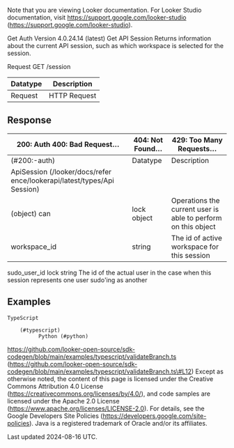 Note that you are viewing Looker documentation. For Looker Studio documentation, visit https://support.google.com/looker-studio (https://support.google.com/looker-studio).

Get Auth Version 4.0.24.14 (latest)
Get API Session Returns information about the current API session, such as which workspace is selected for the session.

Request GET /session

| Datatype   | Description   |
|------------|---------------|
| Request    | HTTP Request  |

## Response

| 200: Auth 400: Bad Request…   | 404: Not Found…   | 429: Too Many Requests…                                       |
|-------------------------------|-------------------|---------------------------------------------------------------|
| (#200:-auth)                  | Datatype          | Description                                                   |
| ApiSession  (/looker/docs/refer ence/lookerapi/latest/types/Api Session)                               |                   |                                                               |
| (object) can                  | lock object       | Operations the current user is able to perform on this object |
| workspace_id                  | string            | The id of active workspace for this session                   |

sudo_user_id lock string The id of the actual user in the case when this session represents one user sudo'ing as another

## Examples

```
TypeScript
          
    (#typescript)
          Python (#python)

```

https://github.com/looker-open-source/sdk-codegen/blob/main/examples/typescript/validateBranch.ts (https://github.com/looker-open-source/sdk-codegen/blob/main/examples/typescript/validateBranch.ts\#L12)
Except as otherwise noted, the content of this page is licensed under the Creative Commons Attribution 4.0 License
 (https://creativecommons.org/licenses/by/4.0/), and code samples are licensed under the Apache 2.0 License (https://www.apache.org/licenses/LICENSE-2.0). For details, see the Google Developers Site Policies
 (https://developers.google.com/site-policies). Java is a registered trademark of Oracle and/or its affiliates.

Last updated 2024-08-16 UTC.